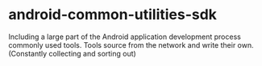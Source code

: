 # android-common-utilities-sdk
Including a large part of the Android application development process commonly used tools. Tools source from the network and write their own. (Constantly collecting and sorting out)
